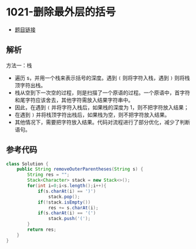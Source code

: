 # 1021-删除最外层的括号

- [题目链接](https://leetcode.cn/problems/remove-outermost-parentheses/)

## 解析

方法一：栈
- 遍历 s，并用一个栈来表示括号的深度。遇到 `(` 则将字符入栈，遇到 `)` 则将栈顶字符出栈。
- 栈从空到下一次空的过程，则是扫描了一个原语的过程。一个原语中，首字符和尾字符应该舍去，其他字符需放入结果字符串中。
- 因此，在遇到 `(` 并将字符入栈后，如果栈的深度为 1，则不把字符放入结果；
- 在遇到 `)` 并将栈顶字符出栈后，如果栈为空，则不把字符放入结果。
- 其他情况下，需要把字符放入结果。代码对流程进行了部分优化，减少了判断语句。

## 参考代码
```Java
class Solution {
    public String removeOuterParentheses(String s) {
        String res = "";
        Stack<Character> stack = new Stack<>();
        for(int i=0;i<s.length();i++){
            if(s.charAt(i) == ')')
                stack.pop();
            if(!stack.isEmpty())
                res += s.charAt(i);
            if(s.charAt(i) == '(')
                stack.push('(');
        }
        return res;
    }
}
```
